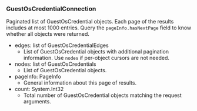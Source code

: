 ### GuestOsCredentialConnection
Paginated list of GuestOsCredential objects. Each page of the results includes at most 1000 entries. Query the `pageInfo.hasNextPage` field to know whether all objects were returned.

- edges: list of GuestOsCredentialEdges
  - List of GuestOsCredential objects with additional pagination information. Use `nodes` if per-object cursors are not needed.
- nodes: list of GuestOsCredentials
  - List of GuestOsCredential objects.
- pageInfo: PageInfo
  - General information about this page of results.
- count: System.Int32
  - Total number of GuestOsCredential objects matching the request arguments.
